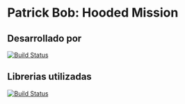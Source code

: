 # Patrick Bob: Hooded Mission
## Desarrollado por
[![Build Status](https://avatars0.githubusercontent.com/u/49497911?s=100&v=4)](https://github.com/setupmen)

## Librerias utilizadas
 [![Build Status](https://avatars1.githubusercontent.com/u/49225255?s=100&v=4)](https://github.com/ohmiosmega)
